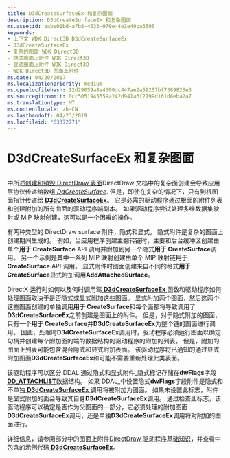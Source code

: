 ```yaml
---
title: D3dCreateSurfaceEx 和复杂图面
description: D3dCreateSurfaceEx 和复杂图面
ms.assetid: aabe01bd-a7b8-4533-970e-4e1e49ba6596
keywords:
- 上下文 WDK Direct3D D3dCreateSurfaceEx
- D3dCreateSurfaceEx
- 复杂的图面 WDK Direct3D
- 隐式图面上附件 WDK Direct3D
- 显式图面上附件 WDK Direct3D
- WDK Direct3D 图面上附件
ms.date: 04/20/2017
ms.localizationpriority: medium
ms.openlocfilehash: 12d29059a8a4300dc447ae2a59257bf7389823e3
ms.sourcegitcommit: 0cc5051945559a242d941a6f2799d161d8eba2a7
ms.translationtype: MT
ms.contentlocale: zh-CN
ms.lasthandoff: 04/23/2019
ms.locfileid: "63372771"
---
```

# <a name="d3dcreatesurfaceex-and-complex-surfaces"></a>D3dCreateSurfaceEx 和复杂图面


## <span id="ddk_d3dcreatesurfaceex_and_complex_surfaces_gg"></span><span id="DDK_D3DCREATESURFACEEX_AND_COMPLEX_SURFACES_GG"></span>


中所述[创建和销毁 DirectDraw 表面](creating-and-destroying-directdraw-surfaces.md)DirectDraw 文档中的复杂面创建会导致应用层协议传递给数组[ *DdCreateSurface*](https://msdn.microsoft.com/library/windows/hardware/ff549263). 但是，即使在复杂的情况下，只有到根图面指针传递给[ **D3dCreateSurfaceEx**](https://msdn.microsoft.com/library/windows/hardware/ff542840)。 它是必需的驱动程序通过根面的附件列表和创建附加的所有曲面的驱动程序端副本。 如果驱动程序尝试处理多维数据集映射或 MIP 映射创建，这可以是一个困难的操作。

有两种类型的 DirectDraw surface 附件，隐式和显式。 隐式附件是复杂的图面上创建期间生成的。 例如，当应用程序创建主翻转链时，主要和后台缓冲区创建由单个**用于 CreateSurface** API 调用并附加到另一个隐式**用于 CreateSurface**调用。 另一个示例是其中一系列 MIP 映射创建由单个 MIP 映射链**用于 CreateSurface** API 调用。 显式附件时图面创建来自不同的格式**用于 CreateSurface**显式附加调用**AddAttachedSurface**。

DirectX 运行时如何以及何时调用驾[ **D3dCreateSurfaceEx** ](https://msdn.microsoft.com/library/windows/hardware/ff542840)函数和驱动程序如何处理图面取决于是否隐式或显式附加这些图面。 显式附加两个图面，然后这两个这些图面创建的单独调用**用于 CreateSurface**和每个面都将导致调用了**D3dCreateSurfaceEx**之前创建是图面上的附件。 但是，对于隐式附加的图面，只有一个**用于 CreateSurface**并**D3dCreateSurfaceEx**为整个链的图面进行调用。 因此，处理时**D3dCreateSurfaceEx**调用时，驱动程序必须运行图面以确定句柄并创建每个附加面的端的数据结构的驱动程序的附加的列表。 但是，附加的图面上列表可能包含混合隐式和显式附加表面。 该驱动程序将已通知的通过显式附加图面**D3dCreateSurfaceEx**和可能不需要重新处理此类表面。

该驱动程序可以区分 DDAL 通过隐式和显式附件\_隐式标记存储在**dwFlags**字段[ **DD\_ATTACHLIST**](https://msdn.microsoft.com/library/windows/hardware/ff550466)数据结构。 如果 DDAL\_中设置隐式**dwFlags**字段附件是隐式和不单独[ **D3dCreateSurfaceEx** ](https://msdn.microsoft.com/library/windows/hardware/ff542840)调用将被附加为图面。 如果未设置此标志，附件是显式附加的面会导致其自身**D3dCreateSurfaceEx**调用。 通过检查此标志，该驱动程序可以确定是否作为父图面的一部分，它必须处理的附加图面**D3dCreateSurfaceEx**调用，还是单独**D3dCreateSurfaceEx**调用将对附加的图面进行。

详细信息，请参阅部分中的图面上附件[DirectDraw 驱动程序基础知识](directdraw-driver-fundamentals.md)，并查看中包含的示例代码[ **D3dCreateSurfaceEx**](https://msdn.microsoft.com/library/windows/hardware/ff542840)。

 

 





